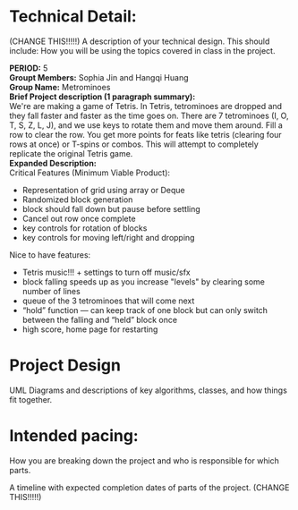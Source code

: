 
# Technical Detail:

(CHANGE THIS!!!!!)
A description of your technical design. This should include: 
How you will be using the topics covered in class in the project.


**PERIOD:** 5\
**Groupt Members:** Sophia Jin and Hangqi Huang\
**Group Name:** Metrominoes \
**Brief Project description (1 paragraph summary):**\
We're are making a game of Tetris. In Tetris, tetrominoes are dropped and they fall faster and faster as the time goes on. There are 7 tetrominoes (I, O, T, S, Z, L, J), and we use keys to rotate them and move them around. Fill a row to clear the row. You get more points for feats like tetris (clearing four rows at once) or T-spins or combos. This will attempt to completely replicate the original Tetris game.\
**Expanded Description:**\
Critical Features (Minimum Viable Product):
- Representation of grid using array or Deque
- Randomized block generation
- block should fall down but pause before settling
- Cancel out row once complete
- key controls for rotation of blocks
- key controls for moving left/right and dropping

Nice to have features:
- Tetris music!!! + settings to turn off music/sfx
- block falling speeds up as you increase "levels" by clearing some number of lines
- queue of the 3 tetrominoes that will come next
- “hold” function — can keep track of one block but can only switch between the falling and “held” block once
- high score, home page for restarting

     
# Project Design

UML Diagrams and descriptions of key algorithms, classes, and how things fit together.


    
# Intended pacing:

How you are breaking down the project and who is responsible for which parts.

A timeline with expected completion dates of parts of the project. (CHANGE THIS!!!!!)

